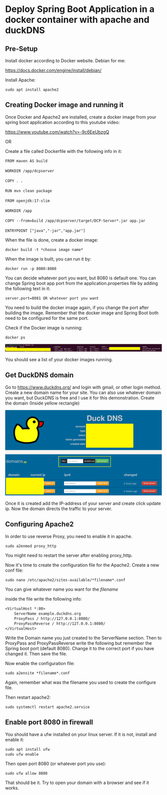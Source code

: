 # Deploy Spring Boot Application in a docker container with apache and duckDNS


## Pre-Setup

Install docker according to Docker website. Debian for me:

https://docs.docker.com/engine/install/debian/

Install Apache:

```
sudo apt install apache2
```

## Creating Docker image and running it

Once Docker and Apache2 are installed, create a docker image from your spring boot application according to this youtube video:

https://www.youtube.com/watch?v=-9c6EeUbzgQ

OR

Create a file called Dockerfile with the following info in it:

```
FROM maven AS build

WORKDIR /app/dcpserver

COPY . .

RUN mvn clean package

FROM openjdk:17-slim

WORKDIR /app

COPY --from=build /app/dcpserver/target/DCP-Server*.jar app.jar

ENTRYPOINT ["java","-jar","app.jar"]
```

When the file is done, create a docker image: 

```
docker build -t *choose image name*
```

When the image is built, you can run it by:

```
docker run -p 8080:8080
```

You can decide whatever port you want, but 8080 is default one. You can change Spring boot app port from the application.properties file by adding the following text in it:

```
server.port=8081 OR whatever port you want
```

You need to build the docker image again, if you change the port after building the image. Remember that the docker image and Spring Boot both need to be configured for the same port.

Check if the Docker image is running:

```
docker ps
```

![Docker](docker.png)

You should see a list of your docker images running.

## Get DuckDNS domain

Go to https://www.duckdns.org/ and login with gmail, or other login method.
Create a new domain name for your site. You can also use whatever domain you want, but DuckDNS is free and I use it for this demonstration. Create the domain (Inside yellow rectangle) 

![Duckdns](duckdns.png)

Once it is created add the IP-address of your server and create click update ip. Now the domain directs the traffic to your server.

## Configuring Apache2

In order to use reverse Proxy, you need to enable it in apache.

```
sudo a2enmod proxy_http
```

You might need to restart the server after enabling proxy_http. 


Now it's time to create the configuration file for the Apache2. Create a new conf file:

```
sudo nano /etc/apache2/sites-available/*filename*.conf
```

You can give whatever name you want for the *filename*

inside the file write the following info:

```
<VirtualHost *:80>
    ServerName example.duckdns.org
    ProxyPass / http://127.0.0.1:8080/
    ProxyPassReverse / http://127.0.0.1:8080/
</VirtualHost>
```

Write the Domain name you just created to the ServerName section. Then to ProxyPass and ProxyPassReverse write the following but remember the Spring boot port (default 8080). Change it to the correct port if you have changed it. Then save the file.

Now enable the configuration file:

```
sudo a2ensite *filename*.conf
```

Again, remember what was the filename you used to create the configure file.

Then restart apache2:

```
sudo systemctl restart apache2.service 
```


## Enable port 8080 in firewall


You should have a ufw installed on your linux server. If it is not, install and enable it:

```
sudo apt install ufw
sudo ufw enable
```

Then open port 8080 (or whatever port you use):

```
sudo ufw allow 8080
```

That should be it. Try to open your domain with a browser and see if it works.
